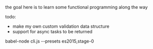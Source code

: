 the goal here is to learn some functional programming along the way

todo:
- make my own custom validation data structure
- support for async tasks to be returned

babel-node cli.js --presets es2015,stage-0